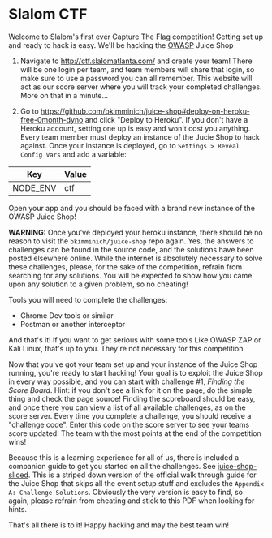 # Slalom CTF

Welcome to Slalom's first ever Capture The Flag competition!  Getting set up and ready to hack is easy.  We'll be hacking the [OWASP](https://www.owasp.org) Juice Shop

1) Navigate to http://ctf.slalomatlanta.com/ and create your team!  There will be one login per team, and team members will share that login, so make sure to use a password you can all remember. This website will act as our score server where you will track your completed challenges.  More on that in a minute...

2) Go to https://github.com/bkimminich/juice-shop#deploy-on-heroku-free-0month-dyno and click "Deploy to Heroku".  If you don't have a Heroku account, setting one up is easy and won't cost you anything.  Every team member must deploy an instance of the Jucie Shop to hack against.  Once your instance is deployed, go to `Settings > Reveal Config Vars` and add a variable:

Key | Value
------------ | -------------
NODE_ENV | ctf

Open your app and you should be faced with a brand new instance of the OWASP Juice Shop! 

**WARNING:**  Once you've deployed your heroku instance, there should be no reason to visit the `bkimminich/juice-shop` repo again.  Yes, the answers to challenges can be found in the source code, and the solutions have been posted elsewhere online.  While the internet is absolutely necessary to solve these challenges, please, for the sake of the competition, refrain from searching for any solutions.   You will be expected to show how you came upon any solution to a given problem, so no cheating! 

Tools you will need to complete the challenges: 

* Chrome Dev tools or similar 
* Postman or another interceptor

And that's it! If you want to get serious with some tools Like OWASP ZAP or Kali Linux, that's up to you.  They're not necessary for this competition.  

Now that you've got your team set up and your instance of the Juice Shop running, you're ready to start hacking!  Your goal is to exploit the Juice Shop in every way possible, and you can start with challenge #1, *Finding the Score Board*. Hint: if you don't see a link for it on the page, do the simple thing and check the page source!  Finding the scoreboard should be easy, and once there you can view a list of all available challenges, as on the score server.  Every time you complete a challenge, you should receive a "challenge code".  Enter this code on the score server to see your teams score updated! The team with the most points at the end of the competition wins! 

Because this is a learning experience for all of us, there is included a companion guide to get you started on all the challenges.  See [juice-shop-sliced](https://github.com/cnash6/slalom-ctf/blob/master/juice-shop-sliced.pdf).  This is a striped down version of the official walk through guide for the Juice Shop that skips all the event setup stuff and excludes the `Appendix A: Challenge Solutions`.  Obviously the very version is easy to find, so again, please refrain from cheating and stick to this PDF when looking for hints. 

That's all there is to it!  Happy hacking and may the best team win! 


